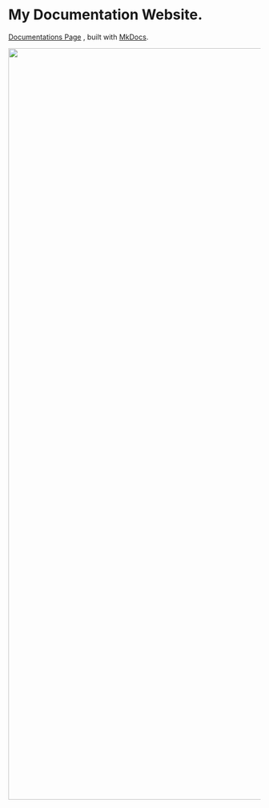 # My Documentation Website.

[Documentations Page](https://docs.akkupy.me) , built with [MkDocs](https://mkdocs.org).

<p align="center"><a href="https://docs.akkupy.me"><img src="https://github-production-user-asset-6210df.s3.amazonaws.com/69421964/241719219-da11b538-bb6e-46d9-8e10-48da3b74ca55.png" width="1500"></a></p> 
